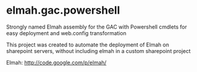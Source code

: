 elmah.gac.powershell
====================

Strongly named Elmah assembly for the GAC with Powershell cmdlets for easy deployment and web.config transformation

This project was created to automate the deployment of Elmah on sharepoint servers, without including elmah in a custom sharepoint project

Elmah: http://code.google.com/p/elmah/